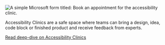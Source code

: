 ![A simple Microsoft form titled: Book an appointment for the accessibility clinic.](/images/work/accessibility-clinic.jpg)

Accessibility Clinics are a safe space where teams can bring a design, idea, code block or finished product and receive feedback from experts.

[Read deep-dive on Accessibility Clinics](/work/accessibility-clinics)